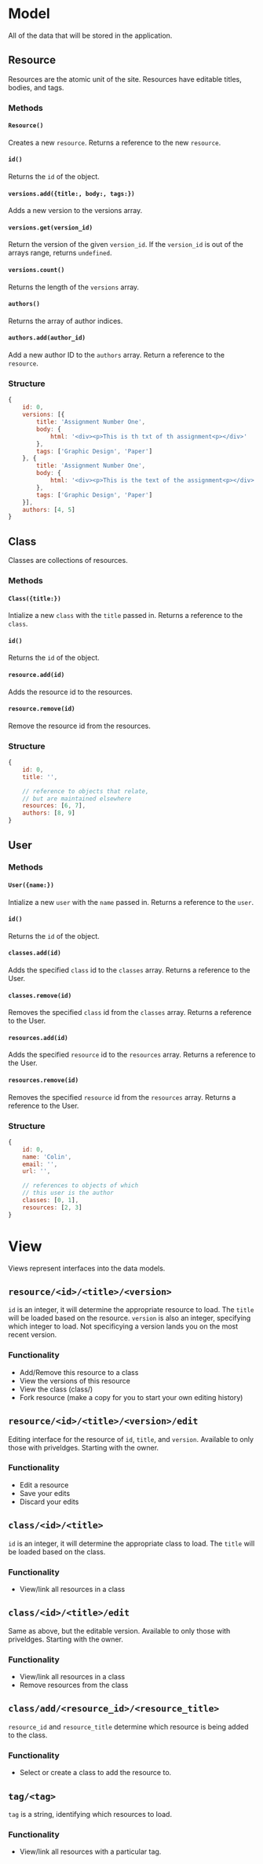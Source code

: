 # Model

All of the data that will be stored in the application.

## Resource

Resources are the atomic unit of the site. Resources have editable titles, bodies, and tags.

### Methods

#### `Resource()`

Creates a new `resource`.
Returns a reference to the new `resource`.

#### `id()`

Returns the `id` of the object.

#### `versions.add({title:, body:, tags:})`

Adds a new version to the versions array.

#### `versions.get(version_id)`

Return the version of the given `version_id`. If the `version_id` is out of the arrays range, returns `undefined`.

#### `versions.count()`

Returns the length of the `versions` array.

#### `authors()`

Returns the array of author indices.

#### `authors.add(author_id)`

Add a new author ID to the `authors` array.
Return a reference to the `resource`.


### Structure

```Javascript
{
    id: 0,
    versions: [{
        title: 'Assignment Number One',
        body: {
            html: '<div><p>This is th txt of th assignment<p></div>'
        },
        tags: ['Graphic Design', 'Paper']
    }, {
        title: 'Assignment Number One',
        body: {
            html: '<div><p>This is the text of the assignment<p></div>'
        },
        tags: ['Graphic Design', 'Paper']
    }],
    authors: [4, 5]
}
```

## Class

Classes are collections of resources.

### Methods

#### `Class({title:})`

Intialize a new `class` with the `title` passed in.
Returns a reference to the `class`.

#### `id()`

Returns the `id` of the object.

#### `resource.add(id)`

Adds the resource id to the resources.

#### `resource.remove(id)`

Remove the resource id from the resources.

### Structure

```Javascript
{
    id: 0,
    title: '',

    // reference to objects that relate,
    // but are maintained elsewhere
    resources: [6, 7],
    authors: [8, 9]
}
```

## User

### Methods

#### `User({name:})`

Intialize a new `user` with the `name` passed in.
Returns a reference to the `user`.

#### `id()`

Returns the `id` of the object.

#### `classes.add(id)`

Adds the specified `class` id to the `classes` array.
Returns a reference to the User.

#### `classes.remove(id)`

Removes the specified `class` id from the `classes` array.
Returns a reference to the User.

#### `resources.add(id)`

Adds the specified `resource` id to the `resources` array.
Returns a reference to the User.

#### `resources.remove(id)`

Removes the specified `resource` id from the `resources` array.
Returns a reference to the User.

### Structure

```Javascript
{
    id: 0,
    name: 'Colin',
    email: '',
    url: '',

    // references to objects of which
    // this user is the author
    classes: [0, 1],
    resources: [2, 3]
}
```


# View

Views represent interfaces into the data models.

## `resource/<id>/<title>/<version>`

`id` is an integer, it will determine the appropriate resource to load. The `title` will be loaded based on the resource. `version` is also an integer, specifying which integer to load. Not specificying a version lands you on the most recent version.

### Functionality

- Add/Remove this resource to a class
- View the versions of this resource
- View the class (class/)
- Fork resource (make a copy for you to start your own editing history)

## `resource/<id>/<title>/<version>/edit`

Editing interface for the resource of `id`, `title`, and `version`. Available to only those with priveldges. Starting with the owner.

### Functionality

- Edit a resource
- Save your edits
- Discard your edits


## `class/<id>/<title>`

`id` is an integer, it will determine the appropriate class to load. The `title` will be loaded based on the class.

### Functionality

- View/link all resources in a class

## `class/<id>/<title>/edit`

Same as above, but the editable version. Available to only those with priveldges. Starting with the owner.

### Functionality

- View/link all resources in a class
- Remove resources from the class

## `class/add/<resource_id>/<resource_title>`

`resource_id` and `resource_title` determine which resource is being added to the class.

### Functionality

- Select or create a class to add the resource to.


## `tag/<tag>`

`tag` is a string, identifying which resources to load.

### Functionality

- View/link all resources with a particular tag.